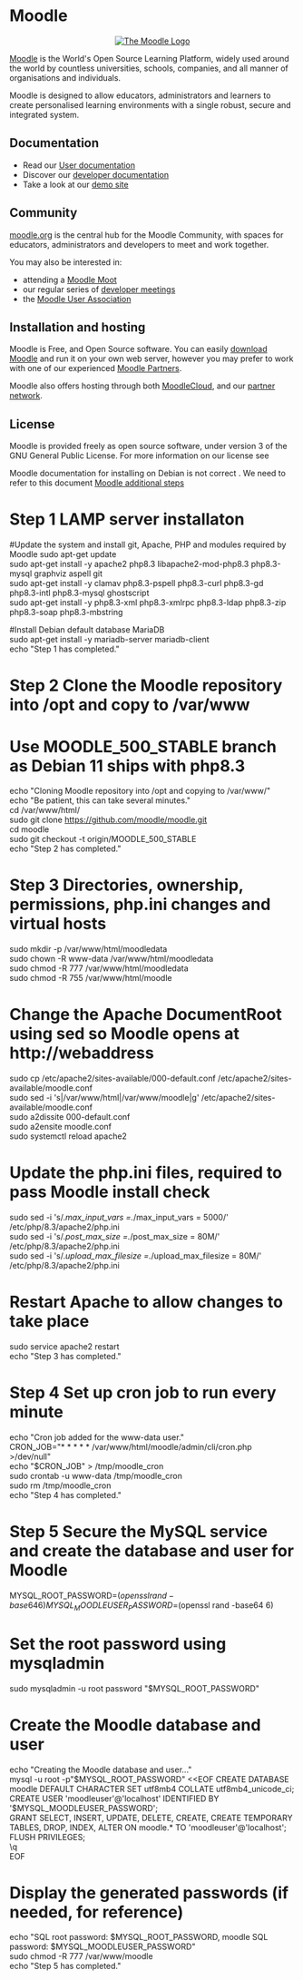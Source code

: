 # Moodle

<p align="center"><a href="https://moodle.org" target="_blank" title="Moodle Website">
  <img src="https://raw.githubusercontent.com/moodle/moodle/main/.github/moodlelogo.svg" alt="The Moodle Logo">
</a></p>

[Moodle][1] is the World's Open Source Learning Platform, widely used around the world by countless universities, schools, companies, and all manner of organisations and individuals.

Moodle is designed to allow educators, administrators and learners to create personalised learning environments with a single robust, secure and integrated system.

## Documentation

- Read our [User documentation][3]
- Discover our [developer documentation][5]
- Take a look at our [demo site][4]

## Community

[moodle.org][1] is the central hub for the Moodle Community, with spaces for educators, administrators and developers to meet and work together.

You may also be interested in:

- attending a [Moodle Moot][6]
- our regular series of [developer meetings][7]
- the [Moodle User Association][8]

## Installation and hosting

Moodle is Free, and Open Source software. You can easily [download Moodle][9] and run it on your own web server, however you may prefer to work with one of our experienced [Moodle Partners][10].

Moodle also offers hosting through both [MoodleCloud][11], and our [partner network][10].

## License

Moodle is provided freely as open source software, under version 3 of the GNU General Public License. For more information on our license see

[1]: https://moodle.org
[2]: https://moodle.com
[3]: https://docs.moodle.org/
[4]: https://sandbox.moodledemo.net/
[5]: https://moodledev.io
[6]: https://moodle.com/events/mootglobal/
[7]: https://moodledev.io/general/community/meetings
[8]: https://moodleassociation.org/
[9]: https://download.moodle.org
[10]: https://moodle.com/partners
[11]: https://moodle.com/cloud
[12]: https://moodledev.io/general/license

 Moodle documentation for installing on Debian is not correct . We need to refer to this document [Moodle additional steps ](https://docs.moodle.org/401/en/Step-by-step_Install_Guide_for_Debian )

# Step 1 LAMP server installaton  

#Update the system and install git, Apache, PHP and modules required by Moodle
sudo apt-get update  
sudo apt-get install -y apache2 php8.3 libapache2-mod-php8.3 php8.3-mysql graphviz aspell git   
sudo apt-get install -y clamav php8.3-pspell php8.3-curl php8.3-gd php8.3-intl php8.3-mysql ghostscript  
sudo apt-get install -y php8.3-xml php8.3-xmlrpc php8.3-ldap php8.3-zip php8.3-soap php8.3-mbstring  


#Install Debian default database MariaDB  
sudo apt-get install -y mariadb-server mariadb-client  
echo "Step 1 has completed."  


# Step 2 Clone the Moodle repository into /opt and copy to /var/www
# Use MOODLE_500_STABLE branch as Debian 11 ships with php8.3
echo "Cloning Moodle repository into /opt and copying to /var/www/"  
echo "Be patient, this can take several minutes."  
cd /var/www/html/  
sudo git clone https://github.com/moodle/moodle.git  
cd moodle  
sudo git checkout -t origin/MOODLE_500_STABLE  
echo "Step 2 has completed."  


# Step 3 Directories, ownership, permissions, php.ini changes and virtual hosts 
sudo mkdir -p /var/www/html/moodledata  
sudo chown -R www-data /var/www/html/moodledata  
sudo chmod -R 777 /var/www/html/moodledata  
sudo chmod -R 755 /var/www/html/moodle  
# Change the Apache DocumentRoot using sed so Moodle opens at http://webaddress  
sudo cp /etc/apache2/sites-available/000-default.conf /etc/apache2/sites-available/moodle.conf  
sudo sed -i 's|/var/www/html|/var/www/moodle|g' /etc/apache2/sites-available/moodle.conf  
sudo a2dissite 000-default.conf  
sudo a2ensite moodle.conf  
sudo systemctl reload apache2  
# Update the php.ini files, required to pass Moodle install check  
sudo sed -i 's/.*max_input_vars =.*/max_input_vars = 5000/' /etc/php/8.3/apache2/php.ini  
sudo sed -i 's/.*post_max_size =.*/post_max_size = 80M/' /etc/php/8.3/apache2/php.ini  
sudo sed -i 's/.*upload_max_filesize =.*/upload_max_filesize = 80M/' /etc/php/8.3/apache2/php.ini  
# Restart Apache to allow changes to take place  
sudo service apache2 restart  
echo "Step 3 has completed."  


# Step 4 Set up cron job to run every minute  
echo "Cron job added for the www-data user."  
CRON_JOB="* * * * * /var/www/html/moodle/admin/cli/cron.php >/dev/null"  
echo "$CRON_JOB" > /tmp/moodle_cron  
sudo crontab -u www-data /tmp/moodle_cron  
sudo rm /tmp/moodle_cron  
echo "Step 4 has completed."  

# Step 5 Secure the MySQL service and create the database and user for Moodle  
MYSQL_ROOT_PASSWORD=$(openssl rand -base64 6)  
MYSQL_MOODLEUSER_PASSWORD=$(openssl rand -base64 6)  
# Set the root password using mysqladmin  
sudo mysqladmin -u root password "$MYSQL_ROOT_PASSWORD"  
# Create the Moodle database and user  
echo "Creating the Moodle database and user..."  
mysql -u root -p"$MYSQL_ROOT_PASSWORD" <<EOF  
CREATE DATABASE moodle DEFAULT CHARACTER SET utf8mb4 COLLATE utf8mb4_unicode_ci;  
CREATE USER 'moodleuser'@'localhost' IDENTIFIED BY '$MYSQL_MOODLEUSER_PASSWORD';  
GRANT SELECT, INSERT, UPDATE, DELETE, CREATE, CREATE TEMPORARY TABLES, DROP, INDEX, ALTER ON moodle.* TO 'moodleuser'@'localhost';  
FLUSH PRIVILEGES;  
\q  
EOF  
# Display the generated passwords (if needed, for reference)  
echo "SQL root password: $MYSQL_ROOT_PASSWORD, moodle SQL password: $MYSQL_MOODLEUSER_PASSWORD"  
sudo chmod -R 777 /var/www/moodle  
echo "Step 5 has completed."  
